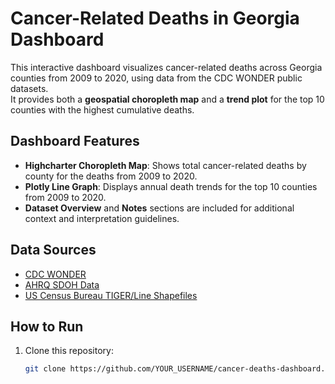 # Cancer-Related Deaths in Georgia Dashboard

This interactive dashboard visualizes cancer-related deaths across Georgia counties from 2009 to 2020, using data from the CDC WONDER public datasets.  
It provides both a **geospatial choropleth map** and a **trend plot** for the top 10 counties with the highest cumulative deaths.

## Dashboard Features
- **Highcharter Choropleth Map**: Shows total cancer-related deaths by county for the deaths from 2009 to 2020.
- **Plotly Line Graph**: Displays annual death trends for the top 10 counties from 2009 to 2020.
- **Dataset Overview** and **Notes** sections are included for additional context and interpretation guidelines.

## Data Sources
- [CDC WONDER](https://wonder.cdc.gov/)
- [AHRQ SDOH Data](https://www.ahrq.gov/sdoh/data-analytics/sdoh-data.htm)
- [US Census Bureau TIGER/Line Shapefiles](https://www.census.gov/geographies/mapping-files/time-series/geo/tiger-line-file.html)

## How to Run
1. Clone this repository:
   ```bash
   git clone https://github.com/YOUR_USERNAME/cancer-deaths-dashboard.git
